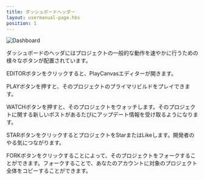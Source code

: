 ```yaml
---
title: ダッシュボードヘッダー
layout: usermanual-page.hbs
position: 1
---
```


![Dashboard][1]

ダッシュボードのヘッダにはプロジェクトの一般的な動作を速やかに行うための様々なボタンが配置されています。

EDITORボタンをクリックすると、PlayCanvasエディターが開きます。

PLAYボタンを押すと、そのプロジェクトのプライマリビルドをプレイできます。

WATCHボタンを押すと、そのプロジェクトをウォッチします。そのプロジェクトに関する新しいポストがあるたびにアップデート情報を受け取るようになります。

STARボタンをクリックするとプロジェクトをStarまたはLikeします。開発者のやる気につながります。

FORKボタンをクリックすることによって、そのプロジェクトをフォークすることができます。フォークすることで、あなたのアカウントに対象のプロジェクト全体をコピーすることができます。

[1]: /images/platform/dashboard_header.jpg
